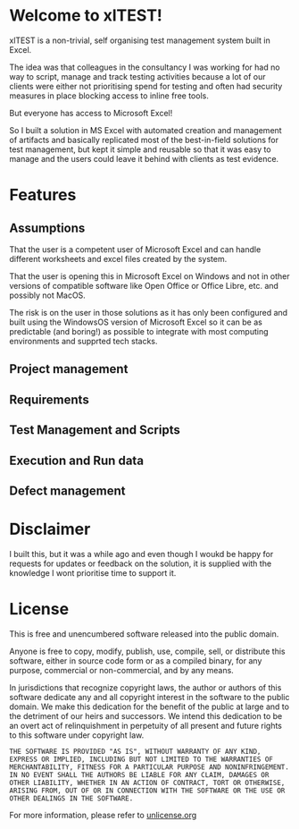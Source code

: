 # Welcome to xlTEST!

xlTEST is a non-trivial, self organising test management system built in Excel.

The idea was that colleagues in the consultancy I was working for had no way to script, manage and track testing activities because a lot of our clients were either not prioritising spend for testing and often had security measures in place blocking access to inline free tools.

But everyone has access to Microsoft Excel! 

So I built a solution in MS Excel with automated creation and management of artifacts and basically replicated most of the best-in-field solutions for test management, but kept it simple and reusable so that it was easy to manage and the users could leave it behind with clients as test evidence.

# Features

## Assumptions

That the user is a competent user of Microsoft Excel and can handle different worksheets and excel files created by the system.

That the user is opening this in Microsoft Excel on Windows and not in other versions of compatible software like Open Office or Office Libre, etc. and possibly not MacOS. 

The risk is on the user in those solutions as it has only been configured and built using the WindowsOS version of Microsoft Excel so it can be as predictable (and boring!) as possible to integrate with most computing environments and supprted tech stacks.

## Project management

## Requirements

## Test Management and Scripts

## Execution and Run data

## Defect management

# Disclaimer

I built this, but it was a while ago and even though I woukd be happy for requests for updates or feedback on the solution, it is supplied with the knowledge I wont prioritise time to support it.

# License

This is free and unencumbered software released into the public domain.

Anyone is free to copy, modify, publish, use, compile, sell, or
distribute this software, either in source code form or as a compiled
binary, for any purpose, commercial or non-commercial, and by any
means.

In jurisdictions that recognize copyright laws, the author or authors
of this software dedicate any and all copyright interest in the
software to the public domain. We make this dedication for the benefit
of the public at large and to the detriment of our heirs and
successors. We intend this dedication to be an overt act of
relinquishment in perpetuity of all present and future rights to this
software under copyright law.

`THE SOFTWARE IS PROVIDED "AS IS", WITHOUT WARRANTY OF ANY KIND,
EXPRESS OR IMPLIED, INCLUDING BUT NOT LIMITED TO THE WARRANTIES OF
MERCHANTABILITY, FITNESS FOR A PARTICULAR PURPOSE AND NONINFRINGEMENT.
IN NO EVENT SHALL THE AUTHORS BE LIABLE FOR ANY CLAIM, DAMAGES OR
OTHER LIABILITY, WHETHER IN AN ACTION OF CONTRACT, TORT OR OTHERWISE,
ARISING FROM, OUT OF OR IN CONNECTION WITH THE SOFTWARE OR THE USE OR
OTHER DEALINGS IN THE SOFTWARE.`

For more information, please refer to [unlicense.org](https://unlicense.org)
